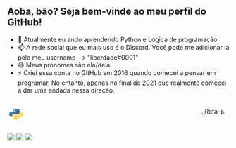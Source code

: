 ## Aoba, bão? Seja bem-vinde ao meu perfil do GitHub! 

- 🌱 Atualmente eu ando aprendendo Python e Lógica de programação
- 📫 A rede social que eu mais uso é o Discord. Você pode me adicionar lá pelo meu username --> "liberdade#0001"
- 😄 Meus pronomes são ela/dela
- ⚡ Criei essa conta no GitHub em 2016 quando comecei a pensar em programar. No entanto, apenas no final de 2021 que realmente comecei a dar uma andada nessa direção.

<div style="display: inline_block"><br>
  <img align="center" alt="Rafa-Python" height="30" width="40" src="https://raw.githubusercontent.com/devicons/devicon/master/icons/python/python-original.svg">
  <img align="right" alt="Rafa-pic" height="150" style="border-radius:50px;" src="https://media.discordapp.net/attachments/878467817475817485/926365360729513994/hyouka.gif">
</div>
  
  ##
 
<div> 
  <a href="https://instagram.com/gabrielwolffernandes" target="_blank"><img src="https://img.shields.io/badge/-Instagram-%23E4405F?style=for-the-badge&logo=instagram&logoColor=white" target="_blank"></a>
 <a href="https://discord.gg/uFZNHAV97Q" target="_blank"><img src="https://img.shields.io/badge/Discord-7289DA?style=for-the-badge&logo=discord&logoColor=white" target="_blank"></a> 
  <a href="https://www.linkedin.com/in/gabriel-wolf-95473a20b/" target="_blank"><img src="https://img.shields.io/badge/-LinkedIn-%230077B5?style=for-the-badge&logo=linkedin&logoColor=white" target="_blank"></a> 
 
</div>
